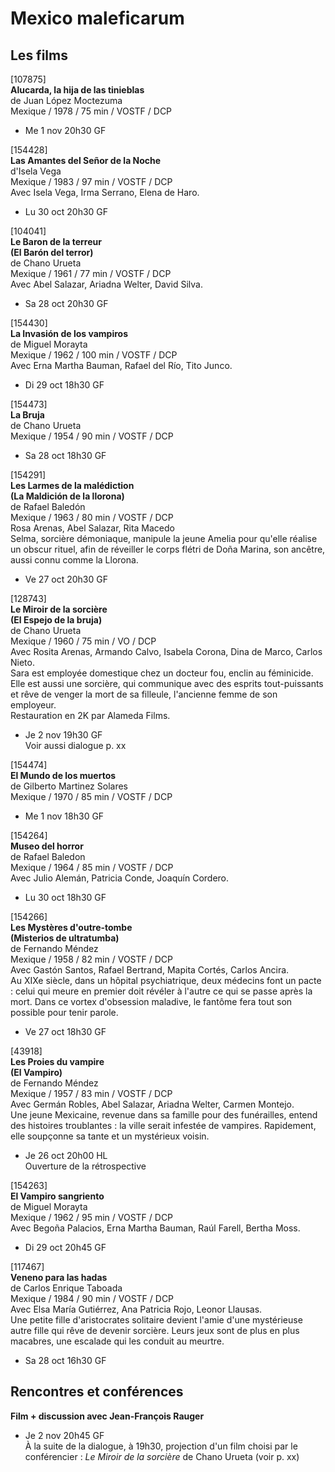 # Mexico maleficarum

## Les films

[107875]  
**Alucarda, la hija de las tinieblas**  
de Juan López Moctezuma  
Mexique / 1978 / 75 min / VOSTF / DCP

- Me 1 nov 20h30 GF

[154428]  
**Las Amantes del Señor de la Noche**  
d'Isela Vega  
Mexique / 1983 / 97 min / VOSTF / DCP  
Avec Isela Vega, Irma Serrano, Elena de Haro.

- Lu 30 oct 20h30 GF

[104041]  
**Le Baron de la terreur**  
**(El Barón del terror)**  
de Chano Urueta  
Mexique / 1961 / 77 min / VOSTF / DCP  
Avec Abel Salazar, Ariadna Welter, David Silva.

- Sa 28 oct 20h30 GF

[154430]  
**La Invasión de los vampiros**  
de Miguel Morayta  
Mexique / 1962 / 100 min / VOSTF / DCP  
Avec Erna Martha Bauman, Rafael del Río, Tito Junco.

- Di 29 oct 18h30 GF

[154473]  
**La Bruja**  
de Chano Urueta  
Mexique / 1954 / 90 min / VOSTF / DCP

- Sa 28 oct 18h30 GF

[154291]  
**Les Larmes de la malédiction**  
**(La Maldición de la llorona)**  
de Rafael Baledón  
Mexique / 1963 / 80 min / VOSTF / DCP  
Rosa Arenas, Abel Salazar, Rita Macedo  
Selma, sorcière démoniaque, manipule la jeune Amelia pour qu'elle réalise un obscur rituel, afin de réveiller le corps flétri de Doña Marina, son ancêtre, aussi connu comme la Llorona.

- Ve 27 oct 20h30 GF

[128743]  
**Le Miroir de la sorcière**  
**(El Espejo de la bruja)**  
de Chano Urueta  
Mexique / 1960 / 75 min / VO / DCP  
Avec Rosita Arenas, Armando Calvo, Isabela Corona, Dina de Marco, Carlos Nieto.  
Sara est employée domestique chez un docteur fou, enclin au féminicide. Elle est aussi une sorcière, qui communique avec des esprits tout-puissants et rêve de venger la mort de sa filleule, l'ancienne femme de son employeur.  
Restauration en 2K par Alameda Films.

- Je 2 nov 19h30 GF  
Voir aussi dialogue p. xx

[154474]  
**El Mundo de los muertos**  
de Gilberto Martinez Solares  
Mexique / 1970 / 85 min / VOSTF / DCP

- Me 1 nov 18h30 GF

[154264]  
**Museo del horror**  
de Rafael Baledon  
Mexique / 1964 / 85 min / VOSTF / DCP  
Avec Julio Alemán, Patricia Conde, Joaquín Cordero.

- Lu 30 oct 18h30 GF

[154266]  
**Les Mystères d'outre-tombe**  
**(Misterios de ultratumba)**  
de Fernando Méndez  
Mexique / 1958 / 82 min / VOSTF / DCP  
Avec Gastón Santos, Rafael Bertrand, Mapita Cortés, Carlos Ancira.  
Au XIXe siècle, dans un hôpital psychiatrique, deux médecins font un pacte : celui qui meure en premier doit révéler à l'autre ce qui se passe après la mort. Dans ce vortex d'obsession maladive, le fantôme fera tout son possible pour tenir parole.

- Ve 27 oct 18h30 GF

[43918]  
**Les Proies du vampire**  
**(El Vampiro)**  
de Fernando Méndez  
Mexique / 1957 / 83 min / VOSTF / DCP  
Avec Germán Robles, Abel Salazar, Ariadna Welter, Carmen Montejo.  
Une jeune Mexicaine, revenue dans sa famille pour des funérailles, entend des histoires troublantes : la ville serait infestée de vampires. Rapidement, elle soupçonne sa tante et un mystérieux voisin.

- Je 26 oct 20h00 HL  
Ouverture de la rétrospective

[154263]  
**El Vampiro sangriento**  
de Miguel Morayta  
Mexique / 1962 / 95 min / VOSTF / DCP  
Avec Begoña Palacios, Erna Martha Bauman, Raúl Farell, Bertha Moss.

- Di 29 oct 20h45 GF

[117467]  
**Veneno para las hadas**  
de Carlos Enrique Taboada  
Mexique / 1984 / 90 min / VOSTF / DCP  
Avec Elsa María Gutiérrez, Ana Patricia Rojo, Leonor Llausas.  
Une petite fille d'aristocrates solitaire devient l'amie d'une mystérieuse autre fille qui rêve de devenir sorcière. Leurs jeux sont de plus en plus macabres, une escalade qui les conduit au meurtre.

- Sa 28 oct 16h30 GF

## Rencontres et conférences

**Film + discussion avec Jean-François Rauger**

- Je 2 nov 20h45 GF  
À la suite de la dialogue, à 19h30, projection d'un film choisi par le conférencier : _Le Miroir de la sorcière_ de Chano Urueta (voir p. xx)

